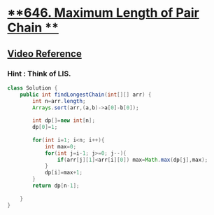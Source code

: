 # [**646. Maximum Length of Pair Chain **](https://leetcode.com/problems/maximum-length-of-pair-chain/)


## [**Video Reference**](https://youtu.be/wy5ngBKOiiM)
### Hint : Think of LIS.

```java
class Solution {
    public int findLongestChain(int[][] arr) {
        int n=arr.length;
        Arrays.sort(arr,(a,b)->a[0]-b[0]);
        
        int dp[]=new int[n];
        dp[0]=1;
        
        for(int i=1; i<n; i++){
            int max=0;
            for(int j=i-1; j>=0; j--){
                if(arr[j][1]<arr[i][0]) max=Math.max(dp[j],max);
            }
            dp[i]=max+1;
        }
        return dp[n-1];
        
    }
}
```